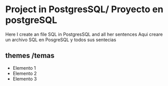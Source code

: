 Project  in PostgresSQL/ Proyecto en postgreSQL
==========

Here I create an file SQL in  PostgresSQL  and all  her sentences
Aqui creare un archivo SQL en PosgreSQL y todos sus sentecias 


themes /temas
--------------------

+ Elemento 1
+ Elemento 2
+ Elemento 3
